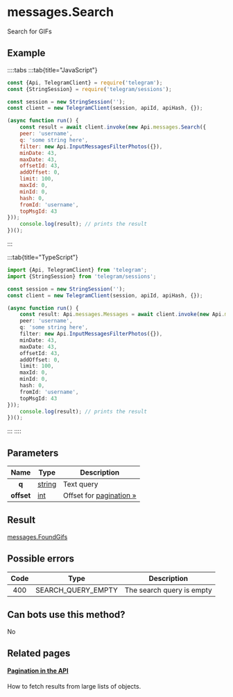 # messages.Search

Search for GIFs



## Example

::::tabs
:::tab{title="JavaScript"}
```js
const {Api, TelegramClient} = require('telegram');
const {StringSession} = require('telegram/sessions');

const session = new StringSession('');
const client = new TelegramClient(session, apiId, apiHash, {});

(async function run() {
    const result = await client.invoke(new Api.messages.Search({
    peer: 'username',
    q: 'some string here',
    filter: new Api.InputMessagesFilterPhotos({}),
    minDate: 43,
    maxDate: 43,
    offsetId: 43,
    addOffset: 0,
    limit: 100,
    maxId: 0,
    minId: 0,
    hash: 0,
    fromId: 'username',
    topMsgId: 43
}));
    console.log(result); // prints the result
})();
```
:::

:::tab{title="TypeScript"}
```ts
import {Api, TelegramClient} from 'telegram';
import {StringSession} from 'telegram/sessions';

const session = new StringSession('');
const client = new TelegramClient(session, apiId, apiHash, {});

(async function run() {
    const result: Api.messages.Messages = await client.invoke(new Api.messages.Search({
    peer: 'username',
    q: 'some string here',
    filter: new Api.InputMessagesFilterPhotos({}),
    minDate: 43,
    maxDate: 43,
    offsetId: 43,
    addOffset: 0,
    limit: 100,
    maxId: 0,
    minId: 0,
    hash: 0,
    fromId: 'username',
    topMsgId: 43
}));
    console.log(result); // prints the result
})();
```
:::
::::



## Parameters

| Name | Type | Description |
| :--: | ---- | ----------- |
| **q** | [string](https://core.telegram.org/type/string) | Text query 
| **offset** | [int](https://core.telegram.org/type/int) | Offset for [pagination »](https://core.telegram.org/api/offsets) 


## Result

[messages.FoundGifs](https://core.telegram.org/type/messages.FoundGifs)



## Possible errors

| Code | Type | Description |
| :--: | ---- | ----------- |
| 400 | SEARCH\_QUERY\_EMPTY | The search query is empty 


## Can bots use this method?

No

## Related pages

#### [Pagination in the API](https://core.telegram.org/api/offsets)

How to fetch results from large lists of objects.




